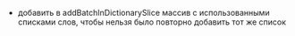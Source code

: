 - добавить в addBatchInDictionarySlice массив с использованными списками слов, чтобы нельзя было повторно добавить тот же список
